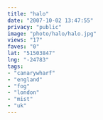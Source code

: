 ```yaml
---
title: "halo"
date: "2007-10-02 13:47:55"
privacy: "public"
image: "photo/halo/halo.jpg"
views: "17"
faves: "0"
lat: "51503847"
lng: "-24783"
tags:
- "canarywharf"
- "england"
- "fog"
- "london"
- "mist"
- "uk"
---
```


